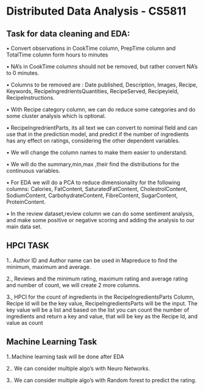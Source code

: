 # Distributed Data Analysis - CS5811 
## Task for data cleaning and EDA:
•	Convert observations in CookTime column, PrepTime column and TotalTime column form hours to minutes

•	NA’s in CookTime columns should not be removed, but rather convert NA’s to 0 minutes.

•	Columns to be removed are : Date published, Description, Images, Recipe, Keywords, RecipeIngredrientsQuantities, RecipeServed, Recipeyield, RecipeInstructions.

•	With Recipe category column, we can do reduce some categories and do some cluster analysis which is optional.

•	RecipeIngredrientParts, its all text we can convert to nominal field and can use that in the prediction model, and predict if the number of ingredients has any effect on ratings, considering the other dependent variables.

•	We will change the column names to make them easier to understand.

•	We will do the summary,min,max ,their find the distributions for the continuous variables.

•	For EDA we will do a PCA to reduce dimensionality for the following  columns: Calories, FatContent, SaturatedFatContent, CholestrolContent, SodiumContent, CarbohydrateContent, FibreContent, SugarContent, ProteinContent.

•	In the review dataset,review column we can do some sentiment analysis, and make some positive or negative scoring and adding the analysis to our main data set.


## HPCI TASK
1.. Author ID  and Author name can be used in Mapreduce to find the minimum, maximum and average.

2., Reviews and the minimum rating, maximum rating and average rating and number of count, we will create 2 more columns.

3., HPCI for the count of ingredients in the RecipeIngredientsParts Column, Recipe Id will be the key value, RecipeIngredientsParts will be the input. The key value will be a list and based on the list you can count the number of ingredients and return a key and value, that will be key as the Recipe Id, and value as count


## Machine Learning Task
1..Machine learning task will be done after EDA

2.. We can consider multiple algo’s with Neuro Networks.

3.. We can consider multiple algo’s with Random forest to predict the rating.

